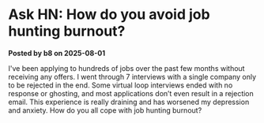 # Ask HN: How do you avoid job hunting burnout?  
**Posted by b8 on 2025-08-01**

I've been applying to hundreds of jobs over the past few months without receiving any offers. I went through 7 interviews with a single company only to be rejected in the end. Some virtual loop interviews ended with no response or ghosting, and most applications don’t even result in a rejection email. This experience is really draining and has worsened my depression and anxiety. How do you all cope with job hunting burnout?